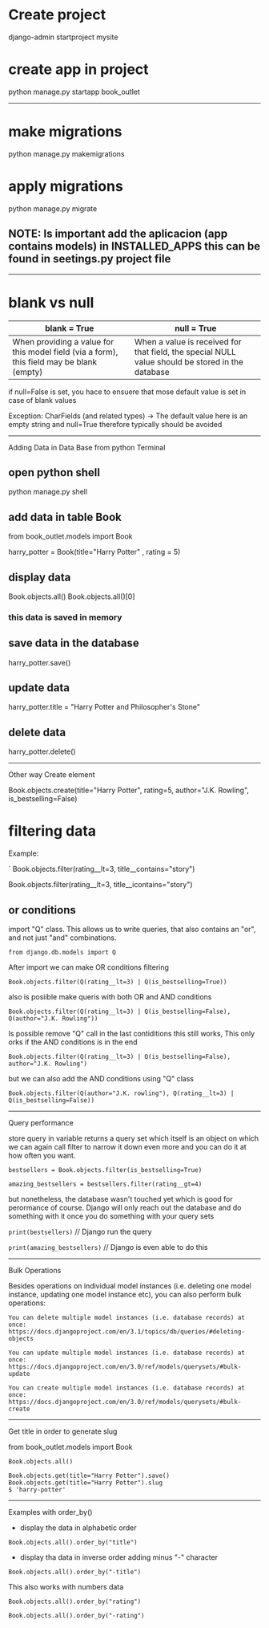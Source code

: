 # Create project

django-admin startproject mysite


# create app in project

python manage.py startapp book_outlet


---

# make migrations

python manage.py makemigrations


# apply migrations

python manage.py migrate

## NOTE: Is important add the aplicacion (app contains models) in INSTALLED_APPS this can be found in seetings.py project file

---

# blank vs null

| blank = True | null = True |
|--------------|-------------|
| When providing a value for this model field (via a form), this field may be blank (empty) | When a value is received for that field, the special NULL value should be stored in the database |

if null=False is set, you hace to ensuere that mose default value is set in case of blank values

Exception: CharFields (and related types) -> The default value here is an empty string and null=True therefore typically should be avoided 


---
Adding Data in Data Base from python Terminal

## open python shell
python manage.py shell

## add data in table Book

from book_outlet.models import Book

harry_potter = Book(title="Harry Potter" , rating = 5)


## display data
Book.objects.all()
Book.objects.all()[0]

### this data is saved in memory

## save data in the database

harry_potter.save()

## update data

harry_potter.title = "Harry Potter and Philosopher's Stone"


## delete data
harry_potter.delete()

---
 Other way Create element

 Book.objects.create(title="Harry Potter", rating=5, author="J.K. Rowling", is_bestselling=False)


 # filtering data
 Example:
 
 ` 
 Book.objects.filter(rating__lt=3, title__contains="story")

 Book.objects.filter(rating__lt=3, title__icontains="story")`
 `


 ## or conditions

 import "Q" class. 
 This allows us to write queries, that also contains an "or", and not just "and" combinations.

 `from django.db.models import Q`

After import we can make OR conditions filtering

`Book.objects.filter(Q(rating__lt=3) | Q(is_bestselling=True))`


also is posiible make queris with both OR and AND conditions

`Book.objects.filter(Q(rating__lt=3) | Q(is_bestselling=False), Q(author="J.K. Rowling"))`

Is possible remove "Q" call in the last contiditions this still works, This only orks if the AND conditions is in the end

`Book.objects.filter(Q(rating__lt=3) | Q(is_bestselling=False), author="J.K. Rowling")`

but we can also add the AND conditions using "Q" class

`Book.objects.filter(Q(author="J.K. rowling"), Q(rating__lt=3) | Q(is_bestselling=False))`


---
Query performance

store query in variable
returns a query set which itself is an object on which we can again call filter to narrow it down even more 
and you can do it at how often you want.

`bestsellers = Book.objects.filter(is_bestselling=True)`  

`amazing_bestsellers = bestsellers.filter(rating__gt=4)`

but nonetheless, the database wasn't touched yet which is good for perormance of course.
Django will only reach out the database and do something with it once you do something with your query sets

`print(bestsellers)` // Django run the query

`print(amazing_bestsellers)` // Django is even able to do this 

---

Bulk Operations

Besides operations on individual model instances (i.e. deleting one model instance, updating one model instance etc), you can also perform bulk operations:

    You can delete multiple model instances (i.e. database records) at once: https://docs.djangoproject.com/en/3.1/topics/db/queries/#deleting-objects

    You can update multiple model instances (i.e. database records) at once: https://docs.djangoproject.com/en/3.0/ref/models/querysets/#bulk-update

    You can create multiple model instances (i.e. database records) at once: https://docs.djangoproject.com/en/3.0/ref/models/querysets/#bulk-create



---

Get title in order to generate slug

from book_outlet.models import Book

```
Book.objects.all()

Book.objects.get(title="Harry Potter").save()
Book.objects.get(title="Harry Potter").slug
$ 'harry-potter'
```


---

Examples with order_by()

* display the data in alphabetic order
  
`Book.objects.all().order_by("title")`

* display tha data in inverse order adding minus "-" character

`Book.objects.all().order_by("-title")` 


This also works with numbers data

`Book.objects.all().order_by("rating")`

`Book.objects.all().order_by("-rating")`